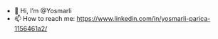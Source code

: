 - 👋 Hi, I’m @Yosmarli
- 📫 How to reach me: https://www.linkedin.com/in/yosmarli-parica-1156461a2/  

<!---
Yosmarli/Yosmarli is a ✨ special ✨ repository because its `README.md` (this file) appears on your GitHub profile.
You can click the Preview link to take a look at your changes.
--->
